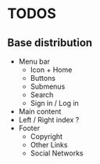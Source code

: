 # TODOS

## Base distribution

- Menu bar
  - Icon + Home
  - Buttons
  - Submenus
  - Search
  - Sign in / Log in
- Main content
- Left / Right index ?
- Footer
  - Copyright
  - Other Links
  - Social Networks
